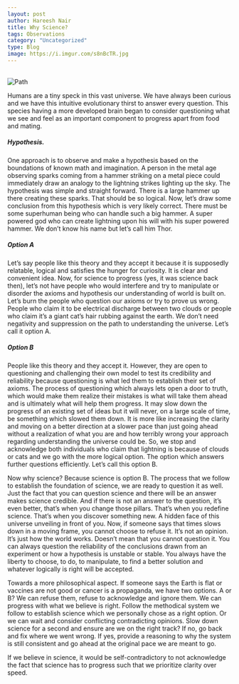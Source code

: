 ```yaml
---
layout: post
author: Hareesh Nair
title: Why Science?
tags: Observations
category: "Uncategorized"
type: Blog
image: https://i.imgur.com/s8nBcTR.jpg
---
```

\
![Path](https://i.imgur.com/s8nBcTR.jpg)

Humans are a tiny speck in this vast universe. We have always been curious and we have this intuitive evolutionary thirst to answer every question. This species having a more developed brain began to consider questioning what we see and feel as an important component to progress apart from food and mating.

##### Hypothesis.

One approach is to observe and make a hypothesis based on the boundations of known math and imagination. A person in the metal age observing sparks coming from a hammer striking on a metal piece could immediately draw an analogy  to the lightning strikes lighting up the sky. The hypothesis was simple and straight forward. There is a large hammer up there creating these sparks. That should be so logical. Now, let’s draw some conclusion from this hypothesis which is very likely correct. There must be some superhuman being who can handle such a big hammer. A super powered god who can create lightning upon his will with his super powered hammer. We don’t know his name but let’s call him Thor.

##### Option A

Let’s say people like this theory and they accept it because it is supposedly relatable, logical and satisfies the hunger for curiosity. It is clear and convenient idea. Now, for science to progress (yes, it was science back then), let’s not have people who would interfere and try to manipulate or disorder the axioms and hypothesis our understanding of world is built on. Let’s burn the people who question our axioms or try to prove us wrong. People who claim it to be electrical discharge between two clouds or people who claim it’s a giant cat’s hair rubbing against the earth. We don’t need negativity and suppression on the path to understanding the universe. Let’s call it option A.

##### Option B

People like this theory and they accept it. However, they are open to questioning and challenging their own model to test its credibility and reliability because questioning is what led them to establish their set of axioms. The process of questioning which always lets open a door to truth, which would make them realize their mistakes is what will take them ahead and is ultimately what will help them progress. It may slow down the progress of an existing set of ideas but it will never, on a large scale of time, be something which slowed them down. It is more like increasing the clarity and moving on a better direction at a slower pace than just going ahead without a realization of what you are and how terribly wrong your approach regarding understanding the universe could be. So, we stop and acknowledge both individuals who claim that lightning is because of clouds or cats and we go with the more logical option. The option which answers further questions efficiently. Let’s call this option B.

Now why science? Because science is option B. The process that we follow to establish the foundation of science, we are ready to question it as well. Just the fact that you can question science and there will be an answer makes science credible. And if there is not an answer to the question, it’s even better, that’s when you change those pillars. That’s when you redefine science. That’s when you discover something new. A hidden face of this universe unveiling in front of you. Now, if someone says that times slows down in a moving frame, you cannot choose to refuse it. It’s not an opinion. It’s just how the world works. Doesn’t mean that you cannot question it. You can always question the reliability of the conclusions drawn from an experiment or how a hypothesis is unstable or stable. You always have the liberty to choose, to do, to manipulate, to find a better solution and whatever logically is right will be accepted.



Towards a more philosophical aspect. If someone says the Earth is flat or vaccines are not good or cancer is a propaganda, we have two options. A or B? We can refuse them, refuse to acknowledge and ignore them. We can progress with what we believe is right. Follow the methodical system we follow to establish science which we personally chose as a right option. Or we can wait and consider conflicting contradicting opinions. Slow down science for a second and ensure are we on the right track? If no, go back and fix where we went wrong. If yes, provide a reasoning to why the system is still consistent and go ahead at the original pace we are meant to go.

If we believe in science, it would be self-contradictory to not acknowledge the fact that science has to progress such that we prioritize clarity over speed.